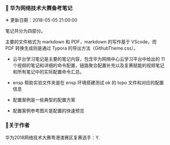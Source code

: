 ### 🔨 华为网络技术大赛备考笔记

✈ 更新日期：2018-05-05 21:00:00

笔记共分为四部分。

主要的文件格式为 markdown 和 PDF，markdown 的写作基于 VScode，而 PDF 转换生成则是通过 Typora 的导出方法（GithubTheme.css）。

* 云平台学习笔记是主要的笔记内容，包含华为网络中心云学习平台中给出的 11 个视频的笔记和详细的命令配置，链路聚合配置补充以及复赛赋能的视频笔记和所有笔记中的实际配置命令汇总。

* ensp 帮助实验文件夹是在 ensp 环境搭建测试 ok 的 topo 文件和对应的配置信息

* 配置案例是一些典型的配置方案

* 配置案例参考图片是配置的快速预览

### 🐒关于作者

华为2018网络技术大赛粤港澳赛区复赛选手：Y.

